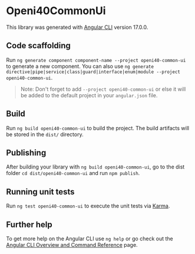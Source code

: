# Openi40CommonUi

This library was generated with [Angular CLI](https://github.com/angular/angular-cli) version 17.0.0.

## Code scaffolding

Run `ng generate component component-name --project openi40-common-ui` to generate a new component. You can also use `ng generate directive|pipe|service|class|guard|interface|enum|module --project openi40-common-ui`.
> Note: Don't forget to add `--project openi40-common-ui` or else it will be added to the default project in your `angular.json` file. 

## Build

Run `ng build openi40-common-ui` to build the project. The build artifacts will be stored in the `dist/` directory.

## Publishing

After building your library with `ng build openi40-common-ui`, go to the dist folder `cd dist/openi40-common-ui` and run `npm publish`.

## Running unit tests

Run `ng test openi40-common-ui` to execute the unit tests via [Karma](https://karma-runner.github.io).

## Further help

To get more help on the Angular CLI use `ng help` or go check out the [Angular CLI Overview and Command Reference](https://angular.io/cli) page.
